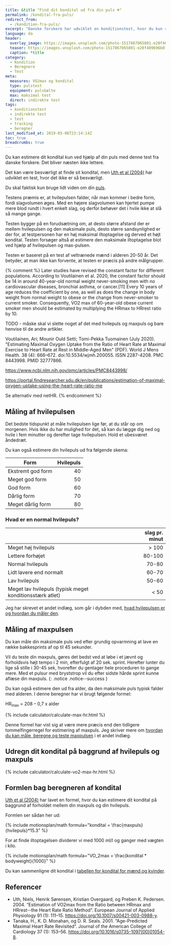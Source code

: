 ```yaml
---
title: &title "Find dit kondital ud fra din puls 💗"
permalink: /kondital-fra-puls/
redirect_from:
  - /kondition-fra-puls/
excerpt: "Danske forskere har udviklet en konditionstest, hvor du kun skal bruge din hvilepuls og maxpuls til at finde dit kondital."
language: da
header:
  overlay_image: https://images.unsplash.com/photo-1517867065801-e20f409696b0?ixid=MnwxMjA3fDB8MHxwaG90by1wYWdlfHx8fGVufDB8fHx8&ixlib=rb-1.2.1&auto=format&fit=crop&h=630&w=1200&q=10
  teaser: https://images.unsplash.com/photo-1517867065801-e20f409696b0?ixid=MnwxMjA3fDB8MHxwaG90by1wYWdlfHx8fGVufDB8fHx8&ixlib=rb-1.2.1&auto=format&fit=crop&h=300&w=400&q=10
  caption: *title
category:
  - Kondition
  - Beregnere
  - Test
meta:
  measures: VO2max og kondital
  type: pulstest
  equipment: pulsbælte
  max: maksimal test
  direct: indirekte test
tags:
  - konditionstest
  - indirekte test
  - test
  - tracking
  - beregner
last_modified_at: 2019-03-06T23:14:14Z
toc: true
breadcrumbs: true
---
```


Du kan estimere dit kondital kun ved hjælp af din puls med denne test fra danske forskere. Det bliver næsten ikke lettere.

Det kan være besværligt at finde sit kondital, men [Uth et al (2004)](https://doi.org/10.1007/s00421-003-0988-y) har udviklet en test, hvor det ikke er så besværligt.

Du skal faktisk kun bruge lidt viden om din [puls](/puls/).

Testens præmis er, at hvilepulsen falder, når man kommer i bedre form, fordi slagvolumen øges. Med en højere slagvolumen kan hjertet pumpe mere blod rundt i hvert enkelt slag, og derfor behøver det i hvile ikke at slå så mange gange.

Testen bygger på en forudsætning om, at desto større afstand der er mellem hvilepulsen og den maksimale puls, desto større sandsynlighed er der for, at testpersonen har en høj maksimal iltoptagelse og derved et højt kondital. Testen forsøger altså at estimere den maksimale iltoptagelse blot ved hjælp af hvilepulsen og max-pulsen.

Testen er baseret på en test af veltrænede mænd i alderen 20-50 år. Det betyder, at man ikke kan forvente, at testen er præcis på andre målgrupper.

{% comment %}
Later studies have revised the constant factor for different populations. According to Voutilainen et al. 2020, the constant factor should be 14 in around 40-year-old normal weight never-smoking men with no cardiovascular diseases, bronchial asthma, or cancer.[11] Every 10 years of age reduces the coefficient by one, as well as does the change in body weight from normal weight to obese or the change from never-smoker to current smoker. Consequently, V̇O2 max of 60-year-old obese current smoker men should be estimated by multiplying the HRmax to HRrest ratio by 10.

TODO - måske skal vi slette noget af det med hvilepuls og maxpuls og bare henvise til de andre artikler.

 Voutilainen, Ari; Mounir Ould Setti; Tomi-Pekka Tuomainen (July 2020). "Estimating Maximal Oxygen Uptake from the Ratio of Heart Rate at Maximal Exercise to Heart Rate at Rest in Middle-Aged Men" (PDF). World J Mens Health. 38 (4): 666–672. doi:10.5534/wjmh.200055. ISSN 2287-4208. PMC 8443998. PMID 32777866.

 https://www.ncbi.nlm.nih.gov/pmc/articles/PMC8443998/

 https://portal.findresearcher.sdu.dk/en/publications/estimation-of-maximal-oxygen-uptake-using-the-heart-rate-ratio-me


 Se alternativ med netHR.
{% endcomment %}

## Måling af hvilepulsen

Det bedste tidspunkt at måle hvilepulsen lige før, at du står op om morgenen. Hvis ikke du har mulighed for det, så kan du lægge dig ned og hvile i fem minutter og derefter tage hvilepulsen. Hold et ubesværet åndedræt.

Du kan også estimere din hvilepuls ud fra følgende skema:

| Form              | Hvilepuls |
|-------------------|----------:|
| Ekstremt god form | 40        |
| Meget god form    | 50        |
| God form          | 60        |
| Dårlig form       | 70        |
| Meget dårlig form | 80        |

### Hvad er en normal hvilepuls?

|                                                          | slag pr. minut |
|----------------------------------------------------------|---------------:|
| Meget høj hvilepuls                                      | > 100          |
| Lettere forhøjet                                         | 80-100         |
| Normal hvilepuls                                         | 70-80          |
| Lidt lavere end normalt                                  | 60-70          |
| Lav hvilepuls                                            | 50-60          |
| Meget lav hvilepuls (typisk meget konditionsstærk atlet) | < 50           |

Jeg har skrevet et andet indlæg, som går i dybden med, [hvad hvilepulsen er og hvordan du måler den](/hvilepuls/).

## Måling af maxpulsen

Du kan måle din maksimale puls ved efter grundig opvarmning at lave en række bakkesprints af op til 45 sekunder.

Vil du teste din maxpuls, gøres det bedst ved at løbe i et jævnt og forholdsvis højt tempo i 2 min, efterfulgt af 20 sek. sprint. Herefter lunter du lige så stille i 30-45 sek, hvorefter du gentager hele proceduren to gange mere. Med et pulsur med bryststrop vil du efter sidste hårde sprint kunne aflæse din maxpuls.
{: .notice .notice--success }

Du kan også estimere den ud fra alder, da den maksimale puls typisk falder med alderen. I denne beregner har vi brugt følgende formel:

HR<sub>max</sub> = 208 – 0,7 x alder

{% include calculator/calculate-max-hr.html %}

Denne formel har vist sig at være mere præcis end den tidligere tommelfingerregel for estimering af maxpuls. Jeg skriver mere om [hvordan du kan måle, beregne og teste maxpulsen](/test-max-puls/) i et andet indlæg.

## Udregn dit kondital på baggrund af hvilepuls og maxpuls

{% include calculator/calculate-vo2-max-hr.html %}

## Formlen bag beregneren af kondital

[Uth et al (2004)](https://doi.org/10.1007/s00421-003-0988-y) har lavet en formel, hvor du kan estimere dit kondital på baggrund af forholdet mellem din maxpuls og din hvilepuls. 

Formlen ser sådan her ud:

{% include motionsplan/math formula="kondital = \frac{maxpuls}{hvilepuls}*15.3" %}

For at finde iltoptagelsen dividerer vi med 1000 ml/l og ganger med vægten i kilo.

{% include motionsplan/math formula="VO_2max = \frac{kondital * bodyweight}{1000}" %}

Du kan sammenligne dit kondital i [tabellen for kondital for mænd og kvinder](/kondital/).

## Referencer

- Uth, Niels, Henrik Sørensen, Kristian Overgaard, og Preben K. Pedersen. 2004. “Estimation of VO2max from the Ratio between HRmax and HRrest--the Heart Rate Ratio Method”. European Journal of Applied Physiology 91 (1): 111–15. <https://doi.org/10.1007/s00421-003-0988-y>.
- Tanaka, H., K. D. Monahan, og D. R. Seals. 2001. “Age-Predicted Maximal Heart Rate Revisited”. Journal of the American College of Cardiology 37 (1): 153–56. <https://doi.org/10.1016/s0735-1097(00)01054-8>.
